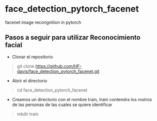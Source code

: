# face_detection_pytorch_facenet
facenet image recongnition in pytorch
## Pasos a seguir para utilizar Reconocimiento facial
- Clonar el repositorio
> git clone https://github.com/HF-davis/face_detection_pytorch_facenet.git
- Abrir el directorio
> cd face_detection_pytorch_facenet
- Creamos un directorio con el nombre train, train contendra los rostros de las personas de las cuales se quiere identificar
> mkdir train


